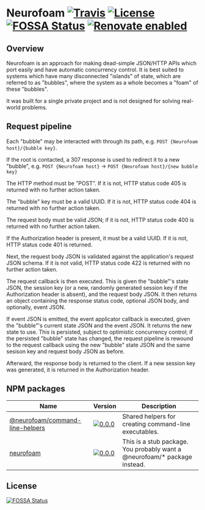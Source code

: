 # Neurofoam [![Travis](https://img.shields.io/travis/jameswilddev/neurofoam.svg)](https://travis-ci.org/jameswilddev/neurofoam) [![License](https://img.shields.io/github/license/jameswilddev/neurofoam.svg)](https://github.com/jameswilddev/neurofoam/blob/master/license) [![FOSSA Status](https://app.fossa.io/api/projects/git%2Bgithub.com%2Fjameswilddev%2Fneurofoam.svg?type=shield)](https://app.fossa.io/projects/git%2Bgithub.com%2Fjameswilddev%2Fneurofoam?ref=badge_shield) [![Renovate enabled](https://img.shields.io/badge/renovate-enabled-brightgreen.svg)](https://renovatebot.com/)

## Overview

Neurofoam is an approach for making dead-simple JSON/HTTP APIs which port easily
and have automatic concurrency control.  It is best suited to systems which have
many disconnected "islands" of state, which are referred to as "bubbles", where
the system as a whole becomes a "foam" of these "bubbles".

It was built for a single private project and is not designed for solving
real-world problems.

## Request pipeline

Each "bubble" may be interacted with through its path,
e.g. `POST {Neurofoam host}/{bubble key}`.

If the root is contacted, a 307 response is used to redirect it to a new
"bubble",
e.g. `POST {Neurofoam host}` -> `POST {Neurofoam host}/{new bubble key}`

The HTTP method must be "POST".  If it is not, HTTP status code 405 is returned
with no further action taken.

The "bubble" key must be a valid UUID.  If it is not, HTTP status code 404 is
returned with no further action taken.

The request body must be valid JSON; if it is not, HTTP status code 400 is
returned with no further action taken.

If the Authorization header is present, it must be a valid UUID.  If it is not,
HTTP status code 401 is returned.

Next, the request body JSON is validated against the application's request JSON
schema.  If it is not valid, HTTP status code 422 is returned with no further
action taken.

The request callback is then executed.  This is given the "bubble"'s state JSON,
the session key (or a new, randomly generated session key if the Authorization
header is absent), and the request body JSON.  It then returns an object
containing the response status code, optional JSON body, and optionally, event
JSON.

If event JSON is emitted, the event applicator callback is executed, given the
"bubble"'s current state JSON and the event JSON.  It returns the new state to
use.  This is persisted, subject to optimistic concurrency control; if the
persisted "bubble" state has changed, the request pipeline is rewound to the
request callback using the new "bubble" state JSON and the same sesison key and
request body JSON as before.

Afterward, the response body is returned to the client.  If a new session key
was generated, it is returned in the Authorization header.

## NPM packages

Name                                                               | Version                                                                                                                                     | Description                                                               
------------------------------------------------------------------ | ------------------------------------------------------------------------------------------------------------------------------------------- | --------------------------------------------------------------------------
[@neurofoam/command-line-helpers](@neurofoam/command-line-helpers) | [![0.0.0](https://img.shields.io/npm/v/@neurofoam/command-line-helpers.svg)](https://www.npmjs.com/package/@neurofoam/command-line-helpers) | Shared helpers for creating command-line executables.                     
[neurofoam](neurofoam)                                             | [![0.0.0](https://img.shields.io/npm/v/neurofoam.svg)](https://www.npmjs.com/package/neurofoam)                                             | This is a stub package.  You probably want a @neurofoam/* package instead.

## License

[![FOSSA Status](https://app.fossa.io/api/projects/git%2Bgithub.com%2Fjameswilddev%2Fneurofoam.svg?type=large)](https://app.fossa.io/projects/git%2Bgithub.com%2Fjameswilddev%2Fneurofoam?ref=badge_large)
